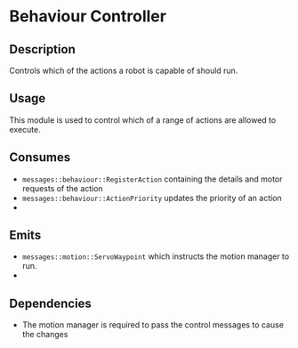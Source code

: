Behaviour Controller
=============

## Description

Controls which of the actions a robot is capable of should run.

## Usage

This module is used to control which of a range of actions are allowed to execute.

## Consumes

* `messages::behaviour::RegisterAction` containing the details and motor requests of the action
* `messages::behaviour::ActionPriority` updates the priority of an action
* 
## Emits

* `messages::motion::ServoWaypoint` which instructs the motion manager to run.
* 
## Dependencies

* The motion manager is required to pass the control messages to cause the changes
